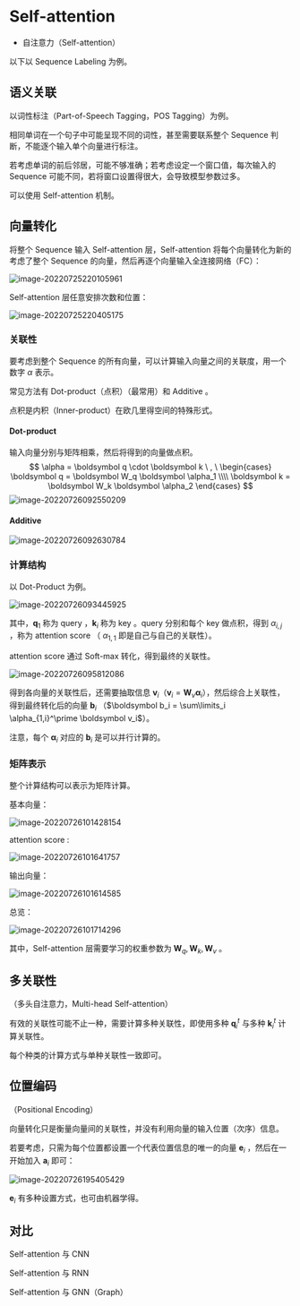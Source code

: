 # Self-attention

- 自注意力（Self-attention）

以下以 Sequence Labeling 为例。

## 语义关联

以词性标注（Part-of-Speech Tagging，POS Tagging）为例。

相同单词在一个句子中可能呈现不同的词性，甚至需要联系整个 Sequence 判断，不能逐个输入单个向量进行标注。

若考虑单词的前后邻居，可能不够准确；若考虑设定一个窗口值，每次输入的 Sequence 可能不同，若将窗口设置得很大，会导致模型参数过多。

可以使用 Self-attention 机制。

## 向量转化

将整个 Sequence 输入 Self-attention 层，Self-attention 将每个向量转化为新的考虑了整个 Sequence 的向量，然后再逐个向量输入全连接网络（FC）：

![image-20220725220105961](images/Self-attention/image-20220725220105961.png)

Self-attention 层任意安排次数和位置：

![image-20220725220405175](images/Self-attention/image-20220725220405175.png)

### 关联性

要考虑到整个 Sequence 的所有向量，可以计算输入向量之间的关联度，用一个数字 $\alpha$ 表示。

常见方法有 Dot-product（点积）（最常用）和 Additive 。

点积是内积（Inner-product）在欧几里得空间的特殊形式。

#### Dot-product

输入向量分别与矩阵相乘，然后将得到的向量做点积。
$$
\alpha = \boldsymbol q \cdot \boldsymbol k \ , \ 
\begin{cases}
\boldsymbol q = \boldsymbol W_q \boldsymbol \alpha_1 \\\\
\boldsymbol k = \boldsymbol W_k \boldsymbol \alpha_2
\end{cases}
$$
![image-20220726092550209](images/Self-attention/image-20220726092550209.png)

#### Additive

![image-20220726092630784](images/Self-attention/image-20220726092630784.png)

### 计算结构

以 Dot-Product 为例。

![image-20220726093445925](images/Self-attention/image-20220726093445925.png)

其中，$\boldsymbol q_1$ 称为 query ，$\boldsymbol k_i$ 称为 key 。query 分别和每个 key 做点积，得到 $\alpha_{i,j}$ ，称为 attention score （ $\alpha_{1,1}$ 即是自己与自己的关联性）。

attention score 通过 Soft-max 转化，得到最终的关联性。

![image-20220726095812086](images/Self-attention/image-20220726095812086.png)

得到各向量的关联性后，还需要抽取信息 $\boldsymbol v_i$（$\boldsymbol v_i = \boldsymbol W_v \boldsymbol\alpha_i$），然后综合上关联性，得到最终转化后的向量 $\boldsymbol b_i$ （$\boldsymbol b_i = \sum\limits_i \alpha_{1,i}^\prime \boldsymbol v_i$）。

 注意，每个 $\boldsymbol \alpha_i$  对应的 $\boldsymbol b_i$ 是可以并行计算的。

### 矩阵表示

整个计算结构可以表示为矩阵计算。

基本向量：

![image-20220726101428154](images/Self-attention/image-20220726101428154.png)

attention score :

![image-20220726101641757](images/Self-attention/image-20220726101641757.png)

输出向量：

![image-20220726101614585](images/Self-attention/image-20220726101614585.png)

总览：

![image-20220726101714296](images/Self-attention/image-20220726101714296.png)

其中，Self-attention 层需要学习的权重参数为 $\boldsymbol W_q,\boldsymbol W_k,\boldsymbol W_v$ 。

## 多关联性

（多头自注意力，Multi-head Self-attention）

有效的关联性可能不止一种，需要计算多种关联性，即使用多种 $\boldsymbol q^t_i$ 与多种 $\boldsymbol k^t_i$ 计算关联性。

每个种类的计算方式与单种关联性一致即可。

## 位置编码

（Positional Encoding）

向量转化只是衡量向量间的关联性，并没有利用向量的输入位置（次序）信息。

若要考虑，只需为每个位置都设置一个代表位置信息的唯一的向量 $\boldsymbol e_i$ ，然后在一开始加入 $\boldsymbol a_i$ 即可：

![image-20220726195405429](images/Self-attention/image-20220726195405429.png)

$\boldsymbol e_i$ 有多种设置方式，也可由机器学得。

## 对比

Self-attention 与 CNN

Self-attention 与 RNN

Self-attention 与 GNN（Graph）
